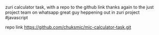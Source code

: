 zuri calculator task, with a repo to the github link 
thanks again to the just project team on whatsapp
great guy heppening out in zuri project
#javascript

repo link 
https://github.com/chuksmic/mic-calculator-task.git